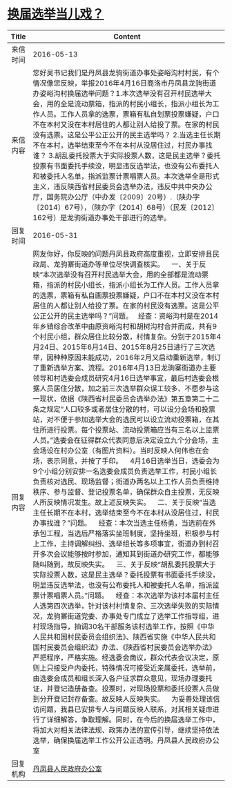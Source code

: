 # <a href="http://www.shangluo.gov.cn/zmhd/ldxxxx.jsp?urltype=leadermail.LeaderMailContentUrl&wbtreeid=1112&leadermailid=3631">换届选举当儿戏？</a>
|Title|Content|
|:---:|---|
|来信时间|2016-05-13|
|来信内容|您好吴书记我们是丹凤县龙驹街道办事处姿峪沟村村民，有个情况像您反映，举报2016年4月16日商洛市丹凤县龙驹街道办姿峪沟村换届选举问题？1.本次选举没有召开村民选举大会，用的全是流动票箱，指派的村民小组长，指派小组长为工作人员。工作人员拿的选票，票箱有私自划票投票嫌疑，户口不在本村又没在本村居住的人都让别人给投了票。在家的村民没有选票。这是公平公正公开的民主选举吗？ 2.当选主任长期不在本村，选举结束至今不在本村从没居住过，村民办事找谁？ 3.胡乱委托投票大于实际投票人数，这是民主选举？委托投票有书面委托手续没，明显违反选举法，也没有公布委托人和被委托人名单，指派监票计票唱票人员。本次选举全是形式主义，违反陕西省村民委员会选举办法，违反中共中央办公厅，国务院办公厅（中办发〔2009〕20号）.（陕办字〔2014〕67号），（陕办字〔2014〕68号）（民发〔2012〕162号）是龙驹街道办事处干部进行的选举。|
|回复时间|2016-05-31|
|回复内容|网友你好，你反映的问题丹凤县政府高度重视，立即安排县民政局、龙驹寨街道办等单位尽快调查核实。    一、关于反映“本次选举没有召开村民选举大会，用的全部都是流动票箱，指派的村民小组长，指派小组长为工作人员。工作人员拿的选票，票箱有私自画票投票嫌疑，户口不在本村又没在本村居住的人都让别人给投了票。在家的村民没有选票。这是公平公正公开的民主选举吗？”问题。   经查：资峪沟村是在2014年乡镇综合改革中由原资峪沟村和胡树沟村合并而成，共有9个村民小组，群众居住比较分散，村情复杂。分别于2015年4月24日、2015年6月14日、2015年8月25日进行了三次选举，因种种原因未能成功，2016年2月又启动重新选举，制订了重新选举方案、流程。2016年4月13日龙驹寨街道办主要领导和村选委会成员研究4月16日选举事宜，最后村选委会根据人员居住分散，加之前三次选举群众误工较多、不愿参与这一现状，依据《陕西省村民委员会选举办法》第五章第二十二条之规定“人口较多或者居住分散的村，可以设分会场和投票站，对不便于参加选举大会的选民可以设立流动投票箱，在其住所进行投票。每个投票站、流动投票箱应当有三名以上监票人员。”选委会在征得群众代表同意后决定设立九个分会场，主会场设在村办公室（有图片资料）。当时反映人何伟也在会场，表示同意，并按了手印。    4月16日选举当日，选委会为9个小组分别安排一名选委会成员负责选举工作，村民小组长负责核对选民、现场监督；街道办两名以上工作人员负责维持秩序、参与监督、登记投票名单，确保群众自主投票，无反映人所反映情况发生。故上述反映失实。    二、关于反映“当选主任长期不在本村，选举结束至今不在本村从没居住过，村民办事找谁？”问题。    经查：本次当选主任杨勇，当选前在外承包工程，当选后严格落实坐班制度，坚持坐班，积极参与村上工作，主持调解纠纷、选举组长等多项事宜，街道办到村召开多次会议能够按时参加，通知其到街道办研究工作，都能够随叫随到，故反映失实。    三、关于反映“胡乱委托投票大于实际投票人数，这是民主选举？委托投票有书面委托手续没，明显违反选举法，也没有公布委托人和被委托人名单，指派监票计票唱票人员。”问题。    经查：本次选举为该村本届村主任人选第四次选举，针对该村村情复杂、三次选举失败的实际情况，龙驹寨街道党委、办事处专门成立了选举工作指导组，进村现场指导，抽调30名干部服务该村选举工作，按照《中华人民共和国村民委员会组织法》、陕西省实施《中华人民共和国村民委员会组织法》办法、《陕西省村民委员会选举办法》严把程序，严格实施。经选委会商议，群众代表会议决定，原则上只接受户内委托，特殊情况可接受近亲属委托，选举前，由选委会成员和组长深入各户征求群众意见，现场办理委托证，并登记造册备查。投票时，对现场投票和委托投票人员做到分开登记封存备查。故反映人反映失实。    为妥善处理该信访问题，我县已安排专人与问题反映人联系，对其相关疑虑进行了详细解答，争取理解。同时，在今后的换届选举工作中，将加大对相关法律法规、政策办法的宣传引导，继续坚持依法选举，确保换届选举工作公开公正透明。丹凤县人民政府办公室|
|回复机构|<a href="../../categories/agencies/丹凤县人民政府办公室.md">丹凤县人民政府办公室</a>|